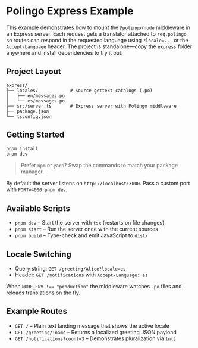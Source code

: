 # Polingo Express Example

This example demonstrates how to mount the `@polingo/node` middleware in an Express server. Each request gets a translator attached to `req.polingo`, so routes can respond in the requested language using `?locale=...` or the `Accept-Language` header. The project is standalone—copy the `express` folder anywhere and install dependencies to try it out.

## Project Layout

```
express/
├── locales/            # Source gettext catalogs (.po)
│   ├── en/messages.po
│   └── es/messages.po
├── src/server.ts       # Express server with Polingo middleware
├── package.json
└── tsconfig.json
```

## Getting Started

```bash
pnpm install
pnpm dev
```

> Prefer `npm` or `yarn`? Swap the commands to match your package manager.

By default the server listens on `http://localhost:3000`. Pass a custom port with `PORT=4000 pnpm dev`.

## Available Scripts

- `pnpm dev` – Start the server with `tsx` (restarts on file changes)
- `pnpm start` – Run the server once with the current sources
- `pnpm build` – Type-check and emit JavaScript to `dist/`

## Locale Switching

- Query string: `GET /greeting/Alice?locale=es`
- Header: `GET /notifications` with `Accept-Language: es`

When `NODE_ENV !== "production"` the middleware watches `.po` files and reloads translations on the fly.

## Example Routes

- `GET /` – Plain text landing message that shows the active locale
- `GET /greeting/:name` – Returns a localized greeting JSON payload
- `GET /notifications?count=3` – Demonstrates pluralization via `tn()`
